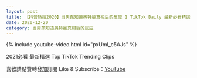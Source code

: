 ```yaml
---
layout: post
title: 【抖音熱搜2020】当男孩知道奥特曼真相后的反应 1 TikTok Daily 最新必看精選合集2020 12 20
date: 2020-12-20
category: 当男孩知道奥特曼真相后的反应
---
```


{% include youtube-video.html id="pxUmI_c5AJs" %}

2021必看 最新精選 Top TikTok Trending Clips

喜歡請點贊轉發加訂閱 Like & Subscribe：[YouTube](https://www.youtube.com/channel/UCAoR7VcanIPd04uEq_GIylA/videos)

